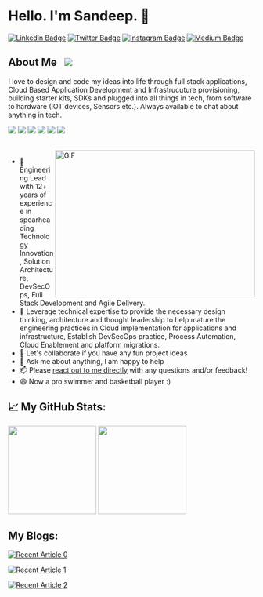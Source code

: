 # Hello. I'm Sandeep. 👋

[![Linkedin Badge](https://img.shields.io/badge/-LinkedIn-0e76a8?style=flat-square&logo=Linkedin&logoColor=white)](https://www.linkedin.com/in/sandeep-yaramchitti-74833475/)
[![Twitter Badge](https://img.shields.io/badge/-Twitter-00acee?style=flat-square&logo=Twitter&logoColor=white)](https://twitter.com/sandeep01957280)
[![Instagram Badge](https://img.shields.io/badge/-Instagram-e4405f?style=flat-square&logo=Instagram&logoColor=white)](https://www.instagram.com/________s.a.n.d.e.e.p_____/)
[![Medium Badge](https://img.shields.io/badge/medium-%2312100E.svg?&style=for-square&logo=medium&logoColor=white)](https://sandeepkumary.medium.com)

## About Me &nbsp; ![](https://visitor-badge.glitch.me/badge?page_id=SandeepKumarYaramchitti.visitor-badge)

I love to design and code my ideas into life through full stack applications, Cloud Based Application Development and Infrastrucuture provisioning, building starter kits, SDKs and plugged into all things in tech, from software to hardware (IOT devices, Sensors etc.). Always available to chat about anything in tech.

<a href="#"><img src="https://img.shields.io/badge/Cloud%20-Engineering-white?style=for-the-badge"></a>
<a href="#"><img src="https://img.shields.io/badge/Full%20Stack-Developer-white?style=for-the-badge"></a>
<a href="#"><img src="https://img.shields.io/badge/Automation-Engineer-white?style=for-the-badge"></a>
<a href="#"><img src="https://img.shields.io/badge/DevOps%20-Engineer-white?style=for-the-badge"></a>
<a href="#"><img src="https://img.shields.io/badge/IOT-Development-white?style=for-the-badge"></a>
<a href="#"><img src="https://img.shields.io/badge/IOS%20App-Development-white?style=for-the-badge"></a>

<br />
<img align="right" alt="GIF" src="https://raw.githubusercontent.com/SandeepKumarYaramchitti/SandeepKumarYaramchitti/main/images/ProfileImage.gif" width="408" height="300" />



- 🔭 Engineering Lead with 12+ years of experience in spearheading Technology Innovation, Solution Architecture, DevSecOps, Full Stack Development and Agile Delivery. 
- 🌱 Leverage technical expertise to provide the necessary design thinking, architecture and thought leadership to help mature the engineering practices in Cloud implementation for applications and infrastructure, Establish DevSecOps practice, Process Automation, Cloud Enablement and platform migrations.
- 👯 Let's collaborate if you have any fun project ideas
- 💬 Ask me about anything, I am happy to help
- 📫 Please [react out to me directly](mailto:ysandeepkumar88@gmail.com) with any questions and/or feedback!
- 😄 Now a pro swimmer and basketball player :) 







## 📈 My GitHub Stats:

<p>
  <img height="180em" src="https://github-readme-stats.vercel.app/api?username=SandeepKumarYaramchitti&show_icons=true&hide_border=true&&count_private=true&include_all_commits=true" />
  <img height="180em" src="https://github-readme-stats.vercel.app/api/top-langs/?username=SandeepKumarYaramchitti&show_icons=true&hide_border=true&layout=compact&langs_count=8"/>
</p>

## My Blogs:

<a target="_blank" href="https://github-readme-medium-recent-article.vercel.app/medium/@sandeepkumary/0"><img src="https://github-readme-medium-recent-article.vercel.app/medium/@sandeepkumary/0" alt="Recent Article 0"> 
  
<a target="_blank" href="https://github-readme-medium-recent-article.vercel.app/medium/@sandeepkumary/1"><img src="https://github-readme-medium-recent-article.vercel.app/medium/@sandeepkumary/1" alt="Recent Article 1"> 
  
<a target="_blank" href="https://github-readme-medium-recent-article.vercel.app/medium/@sandeepkumary/2"><img src="https://github-readme-medium-recent-article.vercel.app/medium/@sandeepkumary/2" alt="Recent Article 2"> 

